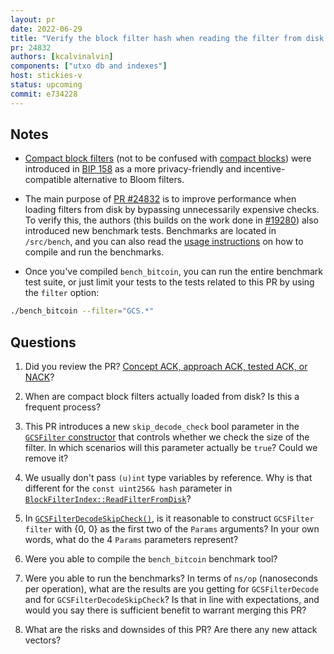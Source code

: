 ```yaml
---
layout: pr
date: 2022-06-29
title: "Verify the block filter hash when reading the filter from disk."
pr: 24832
authors: [kcalvinalvin]
components: ["utxo db and indexes"]
host: stickies-v
status: upcoming
commit: e734228
---
```


## Notes

* [Compact block filters](https://bitcoinops.org/en/topics/compact-block-filters/) (not to be
  confused with [compact blocks](https://github.com/bitcoin/bips/blob/master/bip-0152.mediawiki))
were introduced in [BIP 158](https://github.com/bitcoin/bips/blob/master/bip-0158.mediawiki) as a
more privacy-friendly and incentive-compatible alternative to Bloom filters.

* The main purpose of [PR #24832](https://github.com/bitcoin/bitcoin/pull/24832) is to improve
  performance when loading filters from disk by bypassing unnecessarily expensive checks. To verify
this, the authors (this builds on the work done in
[#19280](https://github.com/bitcoin/bitcoin/pull/19280)) also introduced new benchmark tests.
Benchmarks are located in `/src/bench`, and you can also read the [usage
instructions](https://github.com/bitcoin/bitcoin/blob/master/doc/benchmarking.md) on how to compile
and run the benchmarks.

* Once you've compiled `bench_bitcoin`, you can run the entire benchmark test suite, or just limit
  your tests to the tests related to this PR by using the `filter` option:

```sh
./bench_bitcoin --filter="GCS.*"
```

## Questions

1. Did you review the PR? [Concept ACK, approach ACK, tested ACK, or
   NACK](https://github.com/bitcoin/bitcoin/blob/master/CONTRIBUTING.md#peer-review)?

2. When are compact block filters actually loaded from disk? Is this a frequent process?

3. This PR introduces a new `skip_decode_check` bool parameter in the [`GCSFilter`
   constructor](https://github.com/kcalvinalvin/bitcoin/blob/e734228d8585c0870c71ce8ba8c037f8cf8b249a/src/blockfilter.h#L62)
that controls whether we check the size of the filter. In which scenarios will this parameter
actually be `true`? Could we remove it?

4. We usually don't pass `(u)int` type variables by reference. Why is that different for the `const
   uint256& hash` parameter in
[`BlockFilterIndex::ReadFilterFromDisk`](https://github.com/kcalvinalvin/bitcoin/blob/e734228d8585c0870c71ce8ba8c037f8cf8b249a/src/index/blockfilterindex.h#L34)?

5. In
   [`GCSFilterDecodeSkipCheck()`](https://github.com/kcalvinalvin/bitcoin/blob/e734228d8585c0870c71ce8ba8c037f8cf8b249a/src/bench/gcs_filter.cpp#L62-L72),
is it reasonable to construct `GCSFilter filter` with {0, 0} as the first two of the `Params`
arguments? In your own words, what do the 4 `Params` parameters represent?

6. Were you able to compile the `bench_bitcoin` benchmark tool?

7. Were you able to run the benchmarks? In terms of `ns/op` (nanoseconds per operation), what are
   the results are you getting for `GCSFilterDecode` and for `GCSFilterDecodeSkipCheck`? Is that in
line with expectations, and would you say there is sufficient benefit to warrant merging this PR?

8. What are the risks and downsides of this PR? Are there any new attack vectors?



<!-- TODO: After meeting, uncomment and add meeting log between the irc tags
## Meeting Log

{% irc %}
{% endirc %}
-->
